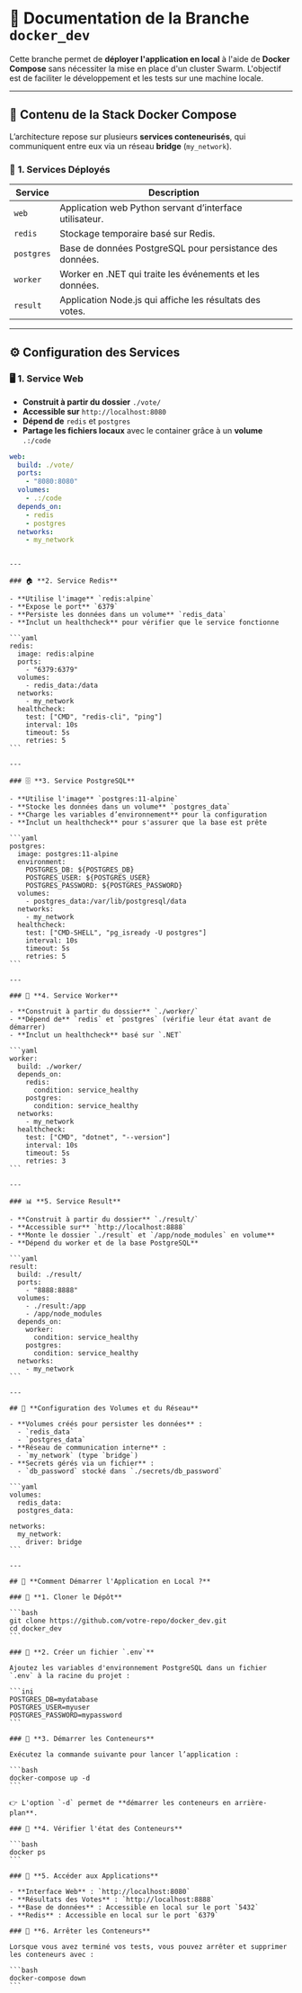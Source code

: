 # 🚀 Documentation de la Branche `docker_dev`

Cette branche permet de **déployer l'application en local** à l'aide de **Docker Compose** sans nécessiter la mise en place d'un cluster Swarm. L'objectif est de faciliter le développement et les tests sur une machine locale.

---

## 📌 Contenu de la Stack Docker Compose

L’architecture repose sur plusieurs **services conteneurisés**, qui communiquent entre eux via un réseau **bridge** (`my_network`).

### 🔹 **1. Services Déployés**

| Service    | Description                                              |
| ---------- | -------------------------------------------------------- |
| `web`      | Application web Python servant d’interface utilisateur.  |
| `redis`    | Stockage temporaire basé sur Redis.                      |
| `postgres` | Base de données PostgreSQL pour persistance des données. |
| `worker`   | Worker en .NET qui traite les événements et les données. |
| `result`   | Application Node.js qui affiche les résultats des votes. |

---

## ⚙️ **Configuration des Services**

### 🖥 **1. Service Web**

- **Construit à partir du dossier** `./vote/`
- **Accessible sur** `http://localhost:8080`
- **Dépend de** `redis` et `postgres`
- **Partage les fichiers locaux** avec le container grâce à un **volume** `.:/code`

```yaml
web:
  build: ./vote/
  ports:
    - "8080:8080"
  volumes:
    - .:/code
  depends_on:
    - redis
    - postgres
  networks:
    - my_network
```

````

---

### 🏠 **2. Service Redis**

- **Utilise l'image** `redis:alpine`
- **Expose le port** `6379`
- **Persiste les données dans un volume** `redis_data`
- **Inclut un healthcheck** pour vérifier que le service fonctionne

```yaml
redis:
  image: redis:alpine
  ports:
    - "6379:6379"
  volumes:
    - redis_data:/data
  networks:
    - my_network
  healthcheck:
    test: ["CMD", "redis-cli", "ping"]
    interval: 10s
    timeout: 5s
    retries: 5
```

---

### 🗄 **3. Service PostgreSQL**

- **Utilise l'image** `postgres:11-alpine`
- **Stocke les données dans un volume** `postgres_data`
- **Charge les variables d’environnement** pour la configuration
- **Inclut un healthcheck** pour s'assurer que la base est prête

```yaml
postgres:
  image: postgres:11-alpine
  environment:
    POSTGRES_DB: ${POSTGRES_DB}
    POSTGRES_USER: ${POSTGRES_USER}
    POSTGRES_PASSWORD: ${POSTGRES_PASSWORD}
  volumes:
    - postgres_data:/var/lib/postgresql/data
  networks:
    - my_network
  healthcheck:
    test: ["CMD-SHELL", "pg_isready -U postgres"]
    interval: 10s
    timeout: 5s
    retries: 5
```

---

### 🔧 **4. Service Worker**

- **Construit à partir du dossier** `./worker/`
- **Dépend de** `redis` et `postgres` (vérifie leur état avant de démarrer)
- **Inclut un healthcheck** basé sur `.NET`

```yaml
worker:
  build: ./worker/
  depends_on:
    redis:
      condition: service_healthy
    postgres:
      condition: service_healthy
  networks:
    - my_network
  healthcheck:
    test: ["CMD", "dotnet", "--version"]
    interval: 10s
    timeout: 5s
    retries: 3
```

---

### 📊 **5. Service Result**

- **Construit à partir du dossier** `./result/`
- **Accessible sur** `http://localhost:8888`
- **Monte le dossier `./result` et `/app/node_modules` en volume**
- **Dépend du worker et de la base PostgreSQL**

```yaml
result:
  build: ./result/
  ports:
    - "8888:8888"
  volumes:
    - ./result:/app
    - /app/node_modules
  depends_on:
    worker:
      condition: service_healthy
    postgres:
      condition: service_healthy
  networks:
    - my_network
```

---

## 🔗 **Configuration des Volumes et du Réseau**

- **Volumes créés pour persister les données** :
  - `redis_data`
  - `postgres_data`
- **Réseau de communication interne** :
  - `my_network` (type `bridge`)
- **Secrets gérés via un fichier** :
  - `db_password` stocké dans `./secrets/db_password`

```yaml
volumes:
  redis_data:
  postgres_data:

networks:
  my_network:
    driver: bridge
```

---

## 🚀 **Comment Démarrer l'Application en Local ?**

### 🔹 **1. Cloner le Dépôt**

```bash
git clone https://github.com/votre-repo/docker_dev.git
cd docker_dev
```

### 🔹 **2. Créer un fichier `.env`**

Ajoutez les variables d'environnement PostgreSQL dans un fichier `.env` à la racine du projet :

```ini
POSTGRES_DB=mydatabase
POSTGRES_USER=myuser
POSTGRES_PASSWORD=mypassword
```

### 🔹 **3. Démarrer les Conteneurs**

Exécutez la commande suivante pour lancer l’application :

```bash
docker-compose up -d
```

👉 L'option `-d` permet de **démarrer les conteneurs en arrière-plan**.

### 🔹 **4. Vérifier l'état des Conteneurs**

```bash
docker ps
```

### 🔹 **5. Accéder aux Applications**

- **Interface Web** : `http://localhost:8080`
- **Résultats des Votes** : `http://localhost:8888`
- **Base de données** : Accessible en local sur le port `5432`
- **Redis** : Accessible en local sur le port `6379`

### 🔹 **6. Arrêter les Conteneurs**

Lorsque vous avez terminé vos tests, vous pouvez arrêter et supprimer les conteneurs avec :

```bash
docker-compose down
```
````
